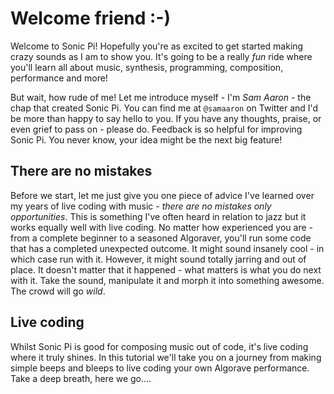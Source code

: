 # Welcome friend :-)

Welcome to Sonic Pi! Hopefully you're as excited to get started making crazy sounds as I am to show you. It's going to be a really *fun* ride where you'll learn all about music, synthesis, programming, composition, performance and more!

But wait, how rude of me! Let me introduce myself - I'm *Sam Aaron* - the chap that created Sonic Pi. You can find me at `@samaaron` on Twitter and I'd be more than happy to say hello to you. If you have any thoughts, praise, or even grief to pass on - please do. Feedback is so helpful for improving Sonic Pi. You never know, your idea might be the next big feature!

## There are no mistakes

Before we start, let me just give you one piece of advice I've learned over my years of live coding with music - *there are no mistakes only opportunities*. This is something I've often heard in relation to jazz but it works equally well with live coding. No matter how experienced you are - from a complete beginner to a seasoned Algoraver, you'll run some code that has a completed unexpected outcome. It might sound insanely cool - in which case run with it. However, it might sound totally jarring and out of place. It doesn't matter that it happened - what matters is what you do next with it. Take the sound, manipulate it and morph it into something awesome. The crowd will go *wild*.

## Live coding

Whilst Sonic Pi is good for composing music out of code, it's live coding where it truly shines. In this tutorial we'll take you on a journey from making simple beeps and bleeps to live coding your own Algorave performance. Take a deep breath, here we go....

